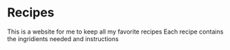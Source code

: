 # Recipes
This is a website for me to keep all my favorite recipes
Each recipe contains the ingridients needed and instructions